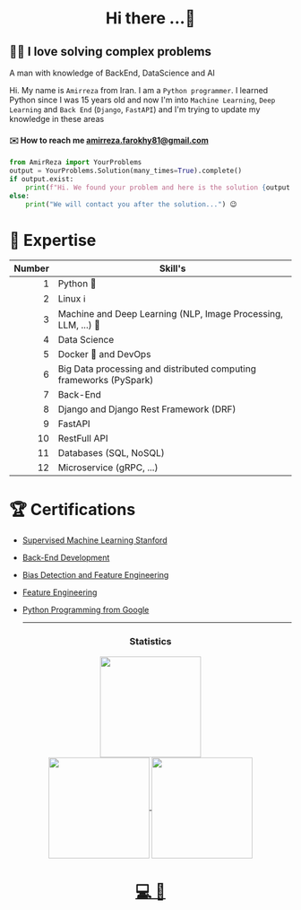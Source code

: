 <h1 align="center"> Hi there ...🤙 </h1>


## 👨‍💻 I love solving complex problems 
<p align="left">A man with knowledge of BackEnd, DataScience and AI</p>


Hi. My name is `Amirreza` from Iran. I am a `Python programmer`. I learned Python since I was 15 years old and now I'm into `Machine Learning`, `Deep Learning` and `Back End` (`Django`, `FastAPI`) and I'm trying to update my knowledge in these areas

#### ✉️ How to reach me amirreza.farokhy81@gmail.com
```python 
from AmirReza import YourProblems
output = YourProblems.Solution(many_times=True).complete()
if output.exist:
    print(f"Hi. We found your problem and here is the solution {output.solutions}.") 😏
else:
    print("We will contact you after the solution...") 😉
```

# 🔭 Expertise
| Number | Skill's |
|------:|---------------|
|      1|    Python 🐍  | 
|      2|    Linux ℹ️  | 
|      3|   Machine and Deep Learning (NLP, Image Processing, LLM, ...) 🤖    |
|      4| Data Science   |
|      5|     Docker :whale: and DevOps           |
|      6|      Big Data processing and distributed computing frameworks (PySpark)       |
|      7|       Back-End         |
|      8|        Django and Django Rest Framework (DRF)       |
|      9|      FastAPI         |
|      10|        RestFull API       |
|      11|        Databases (SQL, NoSQL)       |
|      12|        Microservice (gRPC, ...)       |

# 🏆 Certifications
* [Supervised Machine Learning Stanford](https://www.coursera.org/account/accomplishments/verify/NK9UKJFNMQJH)

* [Back-End Development](https://www.coursera.org/account/accomplishments/certificate/NCJJZXURBKNN)

* [Bias Detection and Feature Engineering](https://www.coursera.org/account/accomplishments/verify/4ZXEQKYY3LFT)

* [Feature Engineering](https://www.coursera.org/account/accomplishments/verify/AXX4LJG6KR24)

* [Python Programming from Google](https://www.coursera.org/account/accomplishments/verify/JBVH9SNUGV72)

  ____

<h3 align="center">Statistics</h3>
<div align="center">
<a href="https://github.com/amirrezafarokhy">
<div><img align="center" src="http://github-profile-summary-cards.vercel.app/api/cards/profile-details?username=amirrezafarokhy&theme=github_dark" height="180em" /></div>
<img align="center" src="http://github-profile-summary-cards.vercel.app/api/cards/most-commit-language?username=amirrezafarokhy&theme=github_dark" height="180em" />
<img align="center" src="http://github-profile-summary-cards.vercel.app/api/cards/repos-per-language?username=amirrezafarokhy&theme=github_dark" height="180em" />
</div>
</div>

<h1 align="center"> 💻  🥷 </h1>

